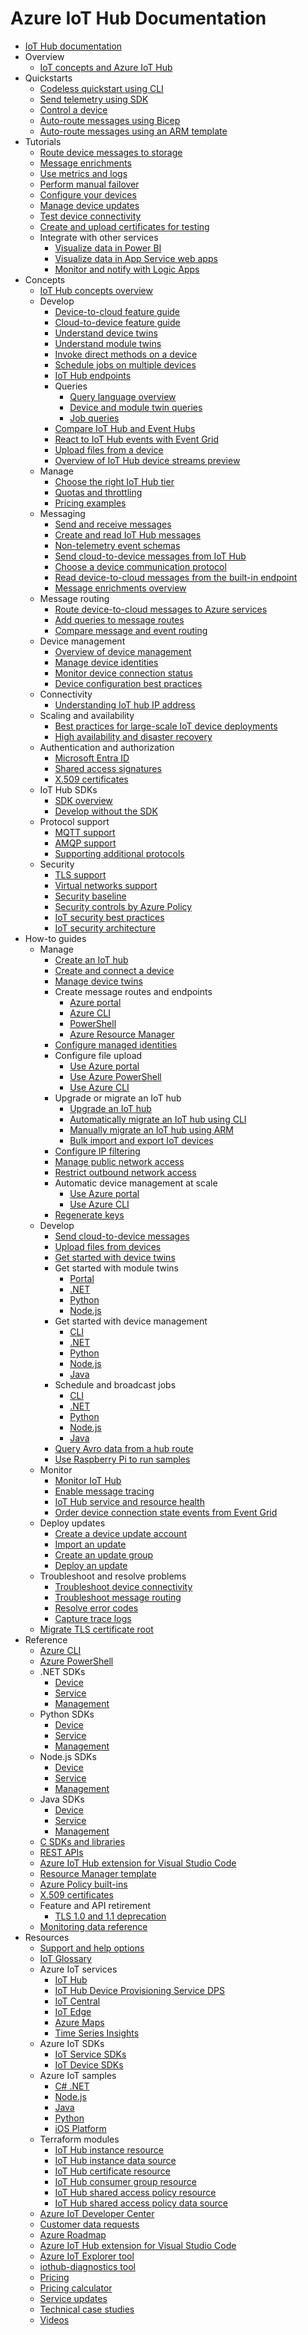 # Azure IoT Hub Documentation
  - [IoT Hub documentation](https://learn.microsoft.com/en-us/azure/iot-hub/)
  - Overview
    - [IoT concepts and Azure IoT Hub](https://learn.microsoft.com/en-us/azure/iot-hub/iot-concepts-and-iot-hub)
  - Quickstarts
    - [Codeless quickstart using CLI](https://learn.microsoft.com/en-us/azure/iot-hub/quickstart-send-telemetry-cli)
    - [Send telemetry using SDK](https://learn.microsoft.com/en-us/azure/iot/tutorial-send-telemetry-iot-hub?toc=/azure/iot-hub/toc.json&bc=/azure/iot-hub/breadcrumb/toc.json)
    - [Control a device](https://learn.microsoft.com/en-us/azure/iot-hub/quickstart-control-device)
    - [Auto-route messages using Bicep](https://learn.microsoft.com/en-us/azure/iot-hub/quickstart-bicep-route-messages)
    - [Auto-route messages using an ARM template](https://learn.microsoft.com/en-us/azure/iot-hub/horizontal-arm-route-messages)
  - Tutorials
    - [Route device messages to storage](https://learn.microsoft.com/en-us/azure/iot-hub/tutorial-routing)
    - [Message enrichments](https://learn.microsoft.com/en-us/azure/iot-hub/tutorial-message-enrichments)
    - [Use metrics and logs](https://learn.microsoft.com/en-us/azure/iot-hub/tutorial-use-metrics-and-diags)
    - [Perform manual failover](https://learn.microsoft.com/en-us/azure/iot-hub/tutorial-manual-failover)
    - [Configure your devices](https://learn.microsoft.com/en-us/azure/iot-hub/tutorial-device-twins)
    - [Manage device updates](https://learn.microsoft.com/en-us/azure/iot-hub-device-update/device-update-raspberry-pi)
    - [Test device connectivity](https://learn.microsoft.com/en-us/azure/iot-hub/tutorial-connectivity)
    - [Create and upload certificates for testing](https://learn.microsoft.com/en-us/azure/iot-hub/tutorial-x509-test-certs)
    - Integrate with other services
      - [Visualize data in Power BI](https://learn.microsoft.com/en-us/azure/iot-hub/iot-hub-live-data-visualization-in-power-bi)
      - [Visualize data in App Service web apps](https://learn.microsoft.com/en-us/azure/iot-hub/iot-hub-live-data-visualization-in-web-apps)
      - [Monitor and notify with Logic Apps](https://learn.microsoft.com/en-us/azure/iot-hub/iot-hub-monitoring-notifications-with-azure-logic-apps)
  - Concepts
    - [IoT Hub concepts overview](https://learn.microsoft.com/en-us/azure/iot-hub/iot-hub-devguide)
    - Develop
      - [Device-to-cloud feature guide](https://learn.microsoft.com/en-us/azure/iot-hub/iot-hub-devguide-d2c-guidance)
      - [Cloud-to-device feature guide](https://learn.microsoft.com/en-us/azure/iot-hub/iot-hub-devguide-c2d-guidance)
      - [Understand device twins](https://learn.microsoft.com/en-us/azure/iot-hub/iot-hub-devguide-device-twins)
      - [Understand module twins](https://learn.microsoft.com/en-us/azure/iot-hub/iot-hub-devguide-module-twins)
      - [Invoke direct methods on a device](https://learn.microsoft.com/en-us/azure/iot-hub/iot-hub-devguide-direct-methods)
      - [Schedule jobs on multiple devices](https://learn.microsoft.com/en-us/azure/iot-hub/iot-hub-devguide-jobs)
      - [IoT Hub endpoints](https://learn.microsoft.com/en-us/azure/iot-hub/iot-hub-devguide-endpoints)
      - Queries
        - [Query language overview](https://learn.microsoft.com/en-us/azure/iot-hub/iot-hub-devguide-query-language)
        - [Device and module twin queries](https://learn.microsoft.com/en-us/azure/iot-hub/query-twins)
        - [Job queries](https://learn.microsoft.com/en-us/azure/iot-hub/query-jobs)
      - [Compare IoT Hub and Event Hubs](https://learn.microsoft.com/en-us/azure/iot-hub/iot-hub-compare-event-hubs)
      - [React to IoT Hub events with Event Grid](https://learn.microsoft.com/en-us/azure/iot-hub/iot-hub-event-grid)
      - [Upload files from a device](https://learn.microsoft.com/en-us/azure/iot-hub/iot-hub-devguide-file-upload)
      - [Overview of IoT Hub device streams preview](https://learn.microsoft.com/en-us/azure/iot-hub/iot-hub-device-streams-overview)
    - Manage
      - [Choose the right IoT Hub tier](https://learn.microsoft.com/en-us/azure/iot-hub/iot-hub-scaling)
      - [Quotas and throttling](https://learn.microsoft.com/en-us/azure/iot-hub/iot-hub-devguide-quotas-throttling)
      - [Pricing examples](https://learn.microsoft.com/en-us/azure/iot-hub/iot-hub-devguide-pricing)
    - Messaging
      - [Send and receive messages](https://learn.microsoft.com/en-us/azure/iot-hub/iot-hub-devguide-messaging)
      - [Create and read IoT Hub messages](https://learn.microsoft.com/en-us/azure/iot-hub/iot-hub-devguide-messages-construct)
      - [Non-telemetry event schemas](https://learn.microsoft.com/en-us/azure/iot-hub/iot-hub-non-telemetry-event-schema)
      - [Send cloud-to-device messages from IoT Hub](https://learn.microsoft.com/en-us/azure/iot-hub/iot-hub-devguide-messages-c2d)
      - [Choose a device communication protocol](https://learn.microsoft.com/en-us/azure/iot-hub/iot-hub-devguide-protocols)
      - [Read device-to-cloud messages from the built-in endpoint](https://learn.microsoft.com/en-us/azure/iot-hub/iot-hub-devguide-messages-read-builtin)
      - [Message enrichments overview](https://learn.microsoft.com/en-us/azure/iot-hub/iot-hub-message-enrichments-overview)
    - Message routing
      - [Route device-to-cloud messages to Azure services](https://learn.microsoft.com/en-us/azure/iot-hub/iot-hub-devguide-messages-d2c)
      - [Add queries to message routes](https://learn.microsoft.com/en-us/azure/iot-hub/iot-hub-devguide-routing-query-syntax)
      - [Compare message and event routing](https://learn.microsoft.com/en-us/azure/iot-hub/iot-hub-event-grid-routing-comparison)
    - Device management
      - [Overview of device management](https://learn.microsoft.com/en-us/azure/iot-hub/iot-hub-device-management-overview)
      - [Manage device identities](https://learn.microsoft.com/en-us/azure/iot-hub/iot-hub-devguide-identity-registry)
      - [Monitor device connection status](https://learn.microsoft.com/en-us/azure/iot-hub/monitor-device-connection-state)
      - [Device configuration best practices](https://learn.microsoft.com/en-us/azure/iot-hub/iot-hub-configuration-best-practices)
    - Connectivity
      - [Understanding IoT hub IP address](https://learn.microsoft.com/en-us/azure/iot-hub/iot-hub-understand-ip-address)
    - Scaling and availability
      - [Best practices for large-scale IoT device deployments](https://learn.microsoft.com/en-us/azure/iot-dps/concepts-deploy-at-scale?toc=/azure/iot-hub/toc.json&bc=/azure/iot-hub/breadcrumb/toc.json)
      - [High availability and disaster recovery](https://learn.microsoft.com/en-us/azure/iot-hub/iot-hub-ha-dr)
    - Authentication and authorization
      - [Microsoft Entra ID](https://learn.microsoft.com/en-us/azure/iot-hub/authenticate-authorize-azure-ad)
      - [Shared access signatures](https://learn.microsoft.com/en-us/azure/iot-hub/authenticate-authorize-sas)
      - [X.509 certificates](https://learn.microsoft.com/en-us/azure/iot-hub/authenticate-authorize-x509)
    - IoT Hub SDKs
      - [SDK overview](https://learn.microsoft.com/en-us/azure/iot-hub/iot-hub-devguide-sdks)
      - [Develop without the SDK](https://learn.microsoft.com/en-us/azure/iot-hub/iot-hub-devguide-no-sdk)
    - Protocol support
      - [MQTT support](https://learn.microsoft.com/en-us/azure/iot/iot-mqtt-connect-to-iot-hub?toc=/azure/iot-hub/toc.json&bc=/azure/iot-hub/breadcrumb/toc.json)
      - [AMQP support](https://learn.microsoft.com/en-us/azure/iot-hub/iot-hub-amqp-support)
      - [Supporting additional protocols](https://learn.microsoft.com/en-us/azure/iot-edge/iot-edge-as-gateway)
    - Security
      - [TLS support](https://learn.microsoft.com/en-us/azure/iot-hub/iot-hub-tls-support)
      - [Virtual networks support](https://learn.microsoft.com/en-us/azure/iot-hub/virtual-network-support)
      - [Security baseline](https://learn.microsoft.com/security/benchmark/azure/baselines/iot-hub-security-baseline?toc=/azure/iot-hub/TOC.json)
      - [Security controls by Azure Policy](https://learn.microsoft.com/en-us/azure/iot-hub/security-controls-policy)
      - [IoT security best practices](https://learn.microsoft.com/en-us/azure/iot/iot-overview-security?context=%2fazure%2fiot-hub%2frc%2frc)
      - [IoT security architecture](https://learn.microsoft.com/en-us/azure/iot/iot-security-architecture?context=%2fazure%2fiot-hub%2frc%2frc)
  - How-to guides
    - Manage
      - [Create an IoT hub](https://learn.microsoft.com/en-us/azure/iot-hub/create-hub)
      - [Create and connect a device](https://learn.microsoft.com/en-us/azure/iot-hub/create-connect-device)
      - [Manage device twins](https://learn.microsoft.com/en-us/azure/iot-hub/manage-device-twins)
      - Create message routes and endpoints
        - [Azure portal](https://learn.microsoft.com/en-us/azure/iot-hub/how-to-routing-portal)
        - [Azure CLI](https://learn.microsoft.com/en-us/azure/iot-hub/how-to-routing-azure-cli)
        - [PowerShell](https://learn.microsoft.com/en-us/azure/iot-hub/how-to-routing-powershell)
        - [Azure Resource Manager](https://learn.microsoft.com/en-us/azure/iot-hub/how-to-routing-arm)
      - [Configure managed identities](https://learn.microsoft.com/en-us/azure/iot-hub/iot-hub-managed-identity)
      - Configure file upload
        - [Use Azure portal](https://learn.microsoft.com/en-us/azure/iot-hub/iot-hub-configure-file-upload)
        - [Use Azure PowerShell](https://learn.microsoft.com/en-us/azure/iot-hub/iot-hub-configure-file-upload-powershell)
        - [Use Azure CLI](https://learn.microsoft.com/en-us/azure/iot-hub/iot-hub-configure-file-upload-cli)
      - Upgrade or migrate an IoT hub
        - [Upgrade an IoT hub](https://learn.microsoft.com/en-us/azure/iot-hub/iot-hub-upgrade)
        - [Automatically migrate an IoT hub using CLI](https://learn.microsoft.com/en-us/azure/iot-hub/migrate-hub-state-cli)
        - [Manually migrate an IoT hub using ARM](https://learn.microsoft.com/en-us/azure/iot-hub/migrate-hub-arm)
        - [Bulk import and export IoT devices](https://learn.microsoft.com/en-us/azure/iot-hub/iot-hub-bulk-identity-mgmt)
      - [Configure IP filtering](https://learn.microsoft.com/en-us/azure/iot-hub/iot-hub-ip-filtering)
      - [Manage public network access](https://learn.microsoft.com/en-us/azure/iot-hub/iot-hub-public-network-access)
      - [Restrict outbound network access](https://learn.microsoft.com/en-us/azure/iot-hub/iot-hub-restrict-outbound-network-access)
      - Automatic device management at scale
        - [Use Azure portal](https://learn.microsoft.com/en-us/azure/iot-hub/iot-hub-automatic-device-management)
        - [Use Azure CLI](https://learn.microsoft.com/en-us/azure/iot-hub/iot-hub-automatic-device-management-cli)
      - [Regenerate keys](https://learn.microsoft.com/en-us/azure/iot-hub/regenerate-keys)
    - Develop
      - [Send cloud-to-device messages](https://learn.microsoft.com/en-us/azure/iot-hub/how-to-cloud-to-device-messaging)
      - [Upload files from devices](https://learn.microsoft.com/en-us/azure/iot-hub/how-to-file-upload)
      - [Get started with device twins](https://learn.microsoft.com/en-us/azure/iot-hub/how-to-device-twins)
      - Get started with module twins
        - [Portal](https://learn.microsoft.com/en-us/azure/iot-hub/module-twins-portal-dotnet)
        - [.NET](https://learn.microsoft.com/en-us/azure/iot-hub/module-twins-dotnet)
        - [Python](https://learn.microsoft.com/en-us/azure/iot-hub/module-twins-python)
        - [Node.js](https://learn.microsoft.com/en-us/azure/iot-hub/module-twins-node)
      - Get started with device management
        - [CLI](https://learn.microsoft.com/en-us/azure/iot-hub/device-management-cli)
        - [.NET](https://learn.microsoft.com/en-us/azure/iot-hub/device-management-dotnet)
        - [Python](https://learn.microsoft.com/en-us/azure/iot-hub/device-management-python)
        - [Node.js](https://learn.microsoft.com/en-us/azure/iot-hub/device-management-node)
        - [Java](https://learn.microsoft.com/en-us/azure/iot-hub/device-management-java)
      - Schedule and broadcast jobs
        - [CLI](https://learn.microsoft.com/en-us/azure/iot-hub/schedule-jobs-cli)
        - [.NET](https://learn.microsoft.com/en-us/azure/iot-hub/schedule-jobs-dotnet)
        - [Python](https://learn.microsoft.com/en-us/azure/iot-hub/schedule-jobs-python)
        - [Node.js](https://learn.microsoft.com/en-us/azure/iot-hub/schedule-jobs-node)
        - [Java](https://learn.microsoft.com/en-us/azure/iot-hub/schedule-jobs-java)
      - [Query Avro data from a hub route](https://learn.microsoft.com/en-us/azure/iot-hub/iot-hub-query-avro-data)
      - [Use Raspberry Pi to run samples](https://learn.microsoft.com/en-us/azure/iot-hub/raspberry-pi-get-started)
    - Monitor
      - [Monitor IoT Hub](https://learn.microsoft.com/en-us/azure/iot-hub/monitor-iot-hub)
      - [Enable message tracing](https://learn.microsoft.com/en-us/azure/iot-hub/iot-hub-distributed-tracing)
      - [IoT Hub service and resource health](https://learn.microsoft.com/en-us/azure/iot-hub/iot-hub-azure-service-health-integration)
      - [Order device connection state events from Event Grid](https://learn.microsoft.com/en-us/azure/iot-hub/iot-hub-how-to-order-connection-state-events)
    - Deploy updates
      - [Create a device update account](https://learn.microsoft.com/en-us/azure/iot-hub-device-update/create-device-update-account)
      - [Import an update](https://learn.microsoft.com/en-us/azure/iot-hub-device-update/import-update)
      - [Create an update group](https://learn.microsoft.com/en-us/azure/iot-hub-device-update/create-update-group)
      - [Deploy an update](https://learn.microsoft.com/en-us/azure/iot-hub-device-update/deploy-update)
    - Troubleshoot and resolve problems
      - [Troubleshoot device connectivity](https://learn.microsoft.com/en-us/azure/iot-hub/iot-hub-troubleshoot-connectivity)
      - [Troubleshoot message routing](https://learn.microsoft.com/en-us/azure/iot-hub/troubleshoot-message-routing)
      - [Resolve error codes](https://learn.microsoft.com/en-us/azure/iot-hub/troubleshoot-error-codes)
      - [Capture trace logs](https://learn.microsoft.com/en-us/azure/iot-hub/how-to-collect-device-logs)
    - [Migrate TLS certificate root](https://learn.microsoft.com/en-us/azure/iot-hub/migrate-tls-certificate)
  - Reference
    - [Azure CLI](https://learn.microsoft.com/cli/azure/azure-cli-reference-for-IoT)
    - [Azure PowerShell](https://learn.microsoft.com/powershell/module/az.iothub)
    - .NET SDKs
      - [Device](https://learn.microsoft.com/dotnet/api/microsoft.azure.devices.client)
      - [Service](https://learn.microsoft.com/dotnet/api/microsoft.azure.devices)
      - [Management](https://learn.microsoft.com/dotnet/api/overview/azure/resourcemanager.iothub-readme)
    - Python SDKs
      - [Device](https://learn.microsoft.com/python/api/azure-iot-device)
      - [Service](https://learn.microsoft.com/python/api/azure-iot-hub)
      - [Management](https://learn.microsoft.com/python/api/azure-mgmt-iothub)
    - Node.js SDKs
      - [Device](https://learn.microsoft.com/javascript/api/azure-iot-device/)
      - [Service](https://learn.microsoft.com/javascript/api/azure-iothub/)
      - [Management](https://learn.microsoft.com/javascript/api/overview/azure/iot-hub)
    - Java SDKs
      - [Device](https://learn.microsoft.com/java/api/com.microsoft.azure.sdk.iot.device)
      - [Service](https://learn.microsoft.com/java/api/com.microsoft.azure.sdk.iot.service)
      - [Management](https://learn.microsoft.com/java/api/overview/azure/resourcemanager-iothub-readme)
    - [C SDKs and libraries](https://github.com/Azure/azure-iot-sdk-c/)
    - [REST APIs](https://learn.microsoft.com/rest/api/iothub/)
    - [Azure IoT Hub extension for Visual Studio Code](https://learn.microsoft.com/en-us/azure/iot-hub/reference-iot-hub-extension)
    - [Resource Manager template](https://learn.microsoft.com/azure/templates/microsoft.devices/iothub-allversions)
    - [Azure Policy built-ins](https://learn.microsoft.com/en-us/azure/iot-hub/policy-reference)
    - [X.509 certificates](https://learn.microsoft.com/en-us/azure/iot-hub/reference-x509-certificates)
    - Feature and API retirement
      - [TLS 1.0 and 1.1 deprecation](https://learn.microsoft.com/en-us/azure/iot-hub/iot-hub-tls-deprecating-1-0-and-1-1)
    - [Monitoring data reference](https://learn.microsoft.com/en-us/azure/iot-hub/monitor-iot-hub-reference)
  - Resources
    - [Support and help options](https://learn.microsoft.com/en-us/azure/iot/iot-support-help?toc=/azure/iot-hub/toc.json&bc=/azure/iot-hub/breadcrumb/toc.json)
    - [IoT Glossary](https://learn.microsoft.com/en-us/azure/iot/iot-glossary?toc=/azure/iot-hub/toc.json&bc=/azure/iot-hub/breadcrumb/toc.json)
    - Azure IoT services
      - [IoT Hub](https://learn.microsoft.com/en-us/azure/iot-hub/)
      - [IoT Hub Device Provisioning Service DPS](https://learn.microsoft.com/en-us/azure/iot-dps/)
      - [IoT Central](https://learn.microsoft.com/en-us/azure/iot-central/)
      - [IoT Edge](https://learn.microsoft.com/en-us/azure/iot-edge/)
      - [Azure Maps](https://learn.microsoft.com/en-us/azure/azure-maps/)
      - [Time Series Insights](https://learn.microsoft.com/en-us/azure/time-series-insights/)
    - Azure IoT SDKs
      - [IoT Service SDKs](https://learn.microsoft.com/en-us/azure/iot-hub/iot-hub-devguide-sdks)
      - [IoT Device SDKs](https://learn.microsoft.com/en-us/azure/iot/iot-sdks)
    - Azure IoT samples
      - [C# .NET](https://github.com/Azure/azure-iot-sdk-csharp)
      - [Node.js](https://github.com/Azure/azure-iot-sdk-node/tree/main/device/samples)
      - [Java](https://github.com/Azure/azure-iot-sdk-java)
      - [Python](https://github.com/Azure/azure-iot-sdk-python/tree/main/samples)
      - [iOS Platform](https://azure.microsoft.com/resources/samples/azure-iot-samples-ios/)
    - Terraform modules
      - [IoT Hub instance resource](https://registry.terraform.io/providers/hashicorp/azurerm/latest/docs/resources/iothub)
      - [IoT Hub instance data source](https://registry.terraform.io/providers/hashicorp/azurerm/latest/docs/data-sources/iothub)
      - [IoT Hub certificate resource](https://registry.terraform.io/providers/hashicorp/azurerm/latest/docs/resources/iothub_certificate)
      - [IoT Hub consumer group resource](https://registry.terraform.io/providers/hashicorp/azurerm/latest/docs/resources/iothub_consumer_group)
      - [IoT Hub shared access policy resource](https://registry.terraform.io/providers/hashicorp/azurerm/latest/docs/resources/iothub_shared_access_policy)
      - [IoT Hub shared access policy data source](https://registry.terraform.io/providers/hashicorp/azurerm/latest/docs/data-sources/iothub_shared_access_policy)
    - [Azure IoT Developer Center](https://azure.microsoft.com/develop/iot/)
    - [Customer data requests](https://learn.microsoft.com/en-us/azure/iot-hub/iot-hub-customer-data-requests)
    - [Azure Roadmap](https://azure.microsoft.com/roadmap/?category=iot)
    - [Azure IoT Hub extension for Visual Studio Code](https://marketplace.visualstudio.com/items?itemName=vsciot-vscode.azure-iot-toolkit)
    - [Azure IoT Explorer tool](https://github.com/Azure/azure-iot-explorer)
    - [iothub-diagnostics tool](https://github.com/Azure/iothub-diagnostics)
    - [Pricing](https://azure.microsoft.com/pricing/details/iot-hub/)
    - [Pricing calculator](https://azure.microsoft.com/pricing/calculator/)
    - [Service updates](https://azure.microsoft.com/updates/?product=iot-hub)
    - [Technical case studies](https://microsoft.github.io/generative-ai-for-beginners/)
    - [Videos](https://azure.microsoft.com/documentation/videos/index/?services=iot-hub)
